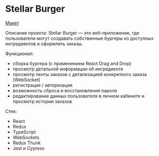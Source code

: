 # Stellar Burger

[Макет](<https://www.figma.com/file/vIywAvqfkOIRWGOkfOnReY/React-Fullstack_-Проектные-задачи-(3-месяца)_external_link?type=design&node-id=0-1&mode=design>)

Описание проекта:
Stellar Burger — это веб-приложение, где пользователи могут создавать собственные бургеры из доступных ингредиентов и оформлять заказы.

Функционал:
- сборка бургера (с применением React Drag and Drop)
- просмотр детальной информации об ингредиенте 
- просмотр ленты заказов с детализацией конкретного заказа (WebSocket)
- регистрация / авторизация
- возможность сброса и восстановления пароля
- редактирование данных пользователя в личном кабинете и просмотр истории заказов

Стек:
- React
- Redux
- TypeScript
- WebSockets
- Redux Thunk 
- Jest и Cypress
